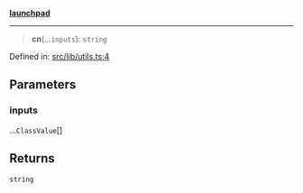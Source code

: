 [**launchpad**](index.md)

***

> **cn**(...`inputs`): `string`

Defined in: [src/lib/utils.ts:4](https://github.com/victorbratov/launchpad/blob/d1815ef1a573b42ac1f231f3f3d6617bddce6dbe/src/lib/utils.ts#L4)

## Parameters

### inputs

...`ClassValue`[]

## Returns

`string`
